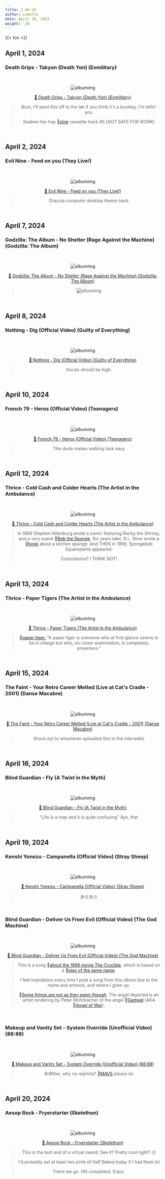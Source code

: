 ```yaml
---
title: 🎸 04-24
author: csmertx
date: April 20, 2024
weight: -20
---
```


<!--more-->

{{< toc >}}

## April 1, 2024
### Death Grips - Takyon (Death Yon) (Exmilitary)

<br /><div style="text-align: center;">

![albumimg](/Blog/music/images/death_grips_exmilitary_jewel_cd_unsanctioned_reproduction.jpg "Death Grips - Exmilitary - Jewel CD (Unsanctioned Reproduction)")<br />

[🔗 Death Grips - Takyon (Death Yon) (Exmilitary)](https://www.youtube.com/watch?v=89F5fpvwPr0 "YouTube | Death Grips - Takyon (Death Yon) (Exmilitary)")

> Bruh, I'll send this off to the lab if you think it's a bootleg. I'm tellin' you.

> Seabee hip-hop 🔗[zine](https://en.wikipedia.org/wiki/Blackstar_(album) "Wikipedia | Blackstar") cassette track #5 [_NOT SAFE FOR WORK_]

</div><br />

## April 2, 2024
### Evil Nine - Feed on you (They Live!)

<br /><div style="text-align: center;">

![albumimg](/Blog/music/images/evil_nine_they_live!_promo_jewel_cd_front_400x400.jpg "Evil Nine - They Live! - Jewel CD (Promo)")<br />

[🔗 Evil Nine - Feed on you (They Live!)](https://www.youtube.com/watch?v=nyUlvYmyzz8 "YouTube | Evil Nine - Feed on you (They Live!)")

> Dracula computer desktop theme track

</div><br />

## April 7, 2024
### Godzilla: The Album - No Shelter (Rage Against the Machine) (Godzilla: The Album)

<br /><div style="text-align: center;">

![albumimg](/Blog/music/images/godzilla_the_album_jewel_cd.jpg "Godzilla: The Album - Jewel CD")<br />

[🔗 Godzilla: The Album - No Shelter (Rage Against the Machine) (Godzilla: The Album)](https://www.youtube.com/watch?v=IG7sww5NtVA "YouTube | Godzilla: The Album - No Shelter (Rage Against the Machine) (Godzilla: The Album)")

> ![albumimg](/Blog/daynight/2024/images/robeson_by_the_lake_memeit_dot_so_star_trek_tng.jpg "Robeson. By The Lake. Hatchet. By Gary Paulsen. Star Trek. By Gene Roddenberry")<br />

</div><br />

## April 8, 2024
### Nothing - Dig (Official Video) (Guilty of Everything)

<br /><div style="text-align: center;">

![albumimg](/Blog/music/images/nothing_guilty_of_everything_jewel_cd.jpg "Nothing - Guilty of Everything - Jewel CD")<br />

[🔗 Nothing - Dig (Official Video) (Guilty of Everything)](https://www.youtube.com/watch?v=H9UIdlXhrBQ "YouTube | Nothing - Dig (Official Video) (Guilty of Everything)")

> Vocals should be high.

</div><br />

## April 10, 2024
### French 79 - Heros (Official Video) (Teenagers)

<br /><div style="text-align: center;">

![albumimg](/Blog/music/images/french_79_teenagers_digipak.jpg "French 79 - Teenagers - Digipak")<br />

[🔗 French 79 - Heros (Official Video) (Teenagers)](https://www.youtube.com/watch?v=_ZvWepz8XvU "YouTube | French 79 - Heros (Official Video) (Teenagers)")

> This dude makes walking look easy

</div><br />

## April 12, 2024
### Thrice - Cold Cash and Colder Hearts (The Artist in the Ambulance)

<br /><div style="text-align: center;">

![albumimg](/Blog/music/images/thrice_the_artist_in_the_ambulance_jewel_cd.jpg "Thrice - The Artist in the Ambulance - Jewel CD")<br />

[🔗 Thrice - Cold Cash and Colder Hearts (The Artist in the Ambulance)](https://www.youtube.com/watch?v=ikUrxI7g6BM "YouTube | Thrice - Cold Cash and Colder Hearts (The Artist in the Ambulance)")

> In 1989 Stephen Hillenburg wrote a comic featuring Rocky the Shrimp, and a very suave 🔗[Bob the Sponge](https://www.lambiek.net/artists/h/hillenburg_stephen.htm "Lambiek.net | Stephen Hillenburg"). Six years later, R.L. Stine wrote a 🔗[book](https://goosebumps.fandom.com/wiki/It_Came_from_Beneath_the_Sink! "Goosebumps Fandom | It Came from Beneath the Sink!") about a kitchen sponge. And THEN in 1999, Spongebob Squarepants appeared.

> Coincidence? I THINK NOT!

</div><br />

## April 13, 2024
### Thrice - Paper Tigers (The Artist in the Ambulance)

<br /><div style="text-align: center;">

![albumimg](/Blog/music/images/thrice_the_artist_in_the_ambulance_jewel_cd.jpg "Thrice - The Artist in the Ambulance - Jewel CD")<br />

[🔗 Thrice - Paper Tigers (The Artist in the Ambulance)](https://www.youtube.com/watch?v=OxNZ3y6KJy8 "YouTube | Thrice - Paper Tigers (The Artist in the Ambulance)")

> 🔗[paper tiger:](https://www.vocabulary.com/dictionary/paper%20tiger "Vocabulary.com | Dictionary | paper tiger") "A paper tiger is someone who at first glance seems to be in charge but who, on closer examination, is completely powerless."

</div><br />

## April 15, 2024
### The Faint - Your Retro Career Melted (Live at Cat's Cradle - 2001) (Danse Macabre)

<br /><div style="text-align: center;">

![albumimg](/Blog/music/images/the_faint_danse_macabre_jewel_cd.jpg "The Faint - Danse Macabre - Jewel CD")<br />

[🔗 The Faint - Your Retro Career Melted (Live at Cat's Cradle - 2001) (Danse Macabre)](https://www.youtube.com/watch?v=OBPgdvnKXP8 "YouTube | The Faint - Your Retro Career Melted (Live at Cat's Cradle - 2001) (Danse Macabre)")

> Shout-out to whomever uploaded this to the interwebz

</div><br />

## April 16, 2024
### Blind Guardian - Fly (A Twist in the Myth)

<br /><div style="text-align: center;">

![albumimg](/Blog/music/images/blind_guardian_a_twist_in_the_myth_jewel_cd.jpg "Blind Guardian - A Twist in the Myth - Jewel CD")<br />

[🔗 Blind Guardian - Fly (A Twist in the Myth)](https://www.youtube.com/watch?v=UtxvZNxDFNA "YouTube | Blind Guardian - Fly (A Twist in the Myth)")

> "Life is a map and it is quite confusing" Aye, that

</div><br />

## April 19, 2024
### Kenshi Yonezu - Campanella (Official Video) (Stray Sheep)

<br /><div style="text-align: center;">

![albumimg](/Blog/music/images/kenshi_yonezu_stray_sheep_jewel_cd_book_bluray_edition.jpg "Kenshi Yonezu - Stray Sheep - Jewel CD (Book & Blu-ray edition)")<br />

[🔗 Kenshi Yonezu - Campanella (Official Video) (Stray Sheep)](https://www.youtube.com/watch?v=XeFQJ6-XoD0 "YouTube | Kenshi Yonezu - Campanella (Official Video) (Stray Sheep)")

> あらあら

</div><br />

### Blind Guardian - Deliver Us From Evil (Official Video) (The God Machine)

<br /><div style="text-align: center;">

![albumimg](/Blog/music/images/blind_guardian_the_god_machine_jewel_cd_jp.jpg "Blind Guardian - The God Machine - Jewel CD")<br />

[🔗 Blind Guardian - Deliver Us From Evil (Official Video) (The God Machine)](https://www.youtube.com/watch?v=d1mkqz422lg "YouTube | Blind Guardian - Deliver Us From Evil (Official Video) (The God Machine)")

> This is a song 🔗[about the 1996 movie The Crucible](https://www.youtube.com/watch?v=6CJO5-tiO4c "YouTube | Blind Guardian - The Story Behind: Deliver Us From Evil"), which is based on a 🔗[play of the same name](https://en.wikipedia.org/wiki/The_Crucible "Wikipedia | The Crucible").

> I feel trepidation every time I post a song from this album due to the name and artwork, and where I grew up.

> 🔗[Some things are not as they seem though](https://www.angelarium.net/about "Angelarium.net | About"). The angel depicted is an artist rendering by Peter Mohrbacher of the angel 🔗[Gadreel](https://en.wikipedia.org/wiki/Book_of_Enoch#Names_of_the_fallen_angels "Wikipedia | Book of Enoch - Names of the fallen angels") (AKA 🔗[Angel of War](https://www.angelarium.net/gadreel-angel-of-war/ "Angelarium.net | Gadreel, Angel of War")).

</div><br />

### Makeup and Vanity Set - System Override (Unofficial Video) (88:88)

<br /><div style="text-align: center;">

![albumimg](/Blog/music/images/makeup_and_vanity_set_88:88_fake_jewel_cd.jpg "Makeup and Vanity Set - 88:88 - Unofficial Jewel CD")<br />

[🔗 Makeup and Vanity Set - System Override (Unofficial Video) (88:88)](https://www.youtube.com/watch?v=JKr6s5Qr_Y8 "YouTube | Makeup and Vanity Set - System Override (Unofficial Video) (88:88)")

> BrØther, why no reprints? 🔗[MAVS](https://makeupandvanityset.bandcamp.com/ "Bandcamp.com | Makeup and Vanity Set") please lol

</div><br />

## April 20, 2024
### Aesop Rock - Fryerstarter (Skelethon)

<br /><div style="text-align: center;">

![albumimg](/Blog/music/images/aesop_rock_skelethon_digipak.jpg "Aesop Rock - Skelethon - Digipak")<br />

[🔗 Aesop Rock - Fryerstarter (Skelethon)](https://www.youtube.com/watch?v=roK43HOYhu0 "YouTube | Aesop Rock - Fryerstarter (Skelethon)")

> This is the butt end of a virtual sword. See it? Pretty cool right? :*)*)

> I'd probably eat at least two pints of Half Baked today if I had them lol

> There we go. Hilt completed. Enjoy.

</div><br />